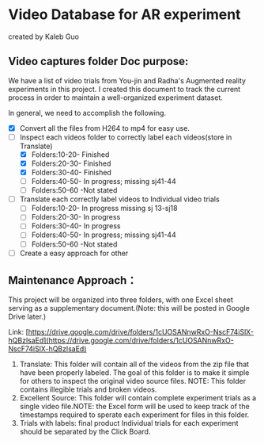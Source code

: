 # Video Database for AR experiment

created by Kaleb Guo 

## Video captures folder Doc purpose:

We have a list of video trials from You-jin and Radha's Augmented reality experiments in this project. I created this document to track the current process in order to maintain a well-organized experiment dataset.


In general, we need to accomplish the following.

- [x]  Convert all the files from H264 to mp4 for easy use.
- [ ]  Inspect each videos folder to correctly label each videos(store in Translate)
    - [x]  Folders:10-20- Finished
    - [x]  Folders:20-30- Finished
    - [x]  Folders:30-40- Finished
    - [ ]  Folders:40-50- In progress; missing sj41-44
    - [ ]  Folders:50-60 -Not stated
- [ ]  Translate each correctly label videos to Individual video trials
    - [ ]  Folders:10-20- In progress missing sj 13-sj18
    - [ ]  Folders:20-30- In progress
    - [ ]  Folders:30-40- In progress
    - [ ]  Folders:40-50- In progress; missing sj41-44
    - [ ]  Folders:50-60 -Not stated
- [ ]  Create a easy approach for other

## Maintenance Approach：


This project will be organized into three folders, with one Excel sheet serving as a supplementary document.(Note: this will be posted in Google Drive later.) 

Link: [https://drive.google.com/drive/folders/1cUOSANnwRxO-NscF74iSlX-hQBzlsaEd](https://drive.google.com/drive/folders/1cUOSANnwRxO-NscF74iSlX-hQBzlsaEd)

1. Translate: This folder will contain all of the videos from the zip file that have been properly labeled. The goal of this folder is to make it simple for others to inspect the original video source files.  NOTE: This folder contains illegible trials and broken videos.
2. Excellent Source: This folder will contain complete experiment trials as a single video file.NOTE: the Excel form will be used to keep track of the timestamps required to sperate each experiment for files in this folder.
3. Trials with labels: final product Individual trials for each experiment should be separated by the Click Board.
